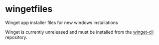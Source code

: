 # wingetfiles
Winget app installer files for new windows installations

Winget is currently unreleased and must be installed from the [winget-cli](https://github.com/microsoft/winget-cli) repository.
